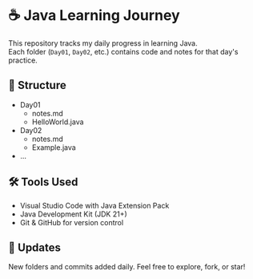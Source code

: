 # ☕ Java Learning Journey

This repository tracks my daily progress in learning Java.  
Each folder (`Day01`, `Day02`, etc.) contains code and notes for that day's practice.

## 📁 Structure

- Day01  
  - notes.md  
  - HelloWorld.java  
- Day02  
  - notes.md  
  - Example.java  
- ...
## 🛠 Tools Used

- Visual Studio Code with Java Extension Pack
- Java Development Kit (JDK 21+)
- Git & GitHub for version control

## 🔗 Updates

New folders and commits added daily. Feel free to explore, fork, or star!
